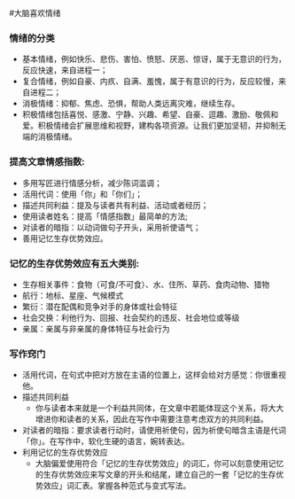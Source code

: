 #大脑喜欢情绪
### 情绪的分类
- 基本情绪，例如快乐、悲伤、害怕、愤怒、厌恶、惊讶，属于无意识的行为，反应快速，来自进程一；
- 复合情绪，例如自豪、内疚、自满、羞愧，属于有意识的行为，反应较慢，来自进程二；
- 消极情绪：抑郁、焦虑、恐惧，帮助人类远离灾难，继续生存。
- 积极情绪包括喜悦、感激、宁静、兴趣、希望、自豪、逗趣、激励、敬佩和爱。积极情绪会扩展思维和视野，建构各项资源。让我们更加坚韧，并抑制无端的消极情绪。
### 提高文章情感指数:
- 多用写匠进行情感分析，减少陈词滥调；
- 活用代词：使用「你」和「你们」；
- 描述共同利益：提及与读者共有利益、活动或者经历；
- 使用读者姓名：提高「情感指数」最简单的方法;
- 对读者的暗指：以动词做句子开头，采用祈使语气；
- 善用记忆生存优势效应。
### 记忆的生存优势效应有五大类别:
- 生存相关事件：食物（可食/不可食）、水、住所、草药、食肉动物、猎物
- 航行：地标、星座、气候模式
- 繁衍：潜在配偶和竞争对手的身体或社会特征
- 社会交换：利他行为、回报、社会契约的违反、社会地位或等级
- 亲属：亲属与非亲属的身体特征与社会行为
### 写作窍门
- 活用代词，在句式中把对方放在主语的位置上，这样会给对方感觉：你很重视他。
- 描述共同利益
  - 你与读者本来就是一个利益共同体，在文章中若能体现这个关系，将大大增进你和读者的关系，因此在写作中需要注意考虑双方的共同利益。
- 对读者的暗指：要求读者行动时，请使用祈使句，因为祈使句暗含主语是代词「你」。在写作中，软化生硬的语言，婉转表达。
- 利用记忆的生存优势效应
  - 大脑偏爱使用符合「记忆的生存优势效应」的词汇，你可以刻意使用记忆的生存优势效应来写文章的开头和结尾，建立自己的一套「记忆的生存优势效应」词汇表。掌握各种范式与变式写法。

